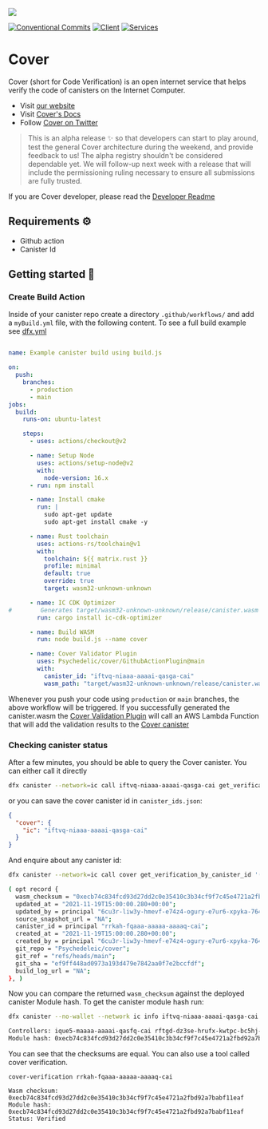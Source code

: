 ![](https://docs.covercode.ooo/overview/imgs/mainn.png)

[![Conventional Commits](https://img.shields.io/badge/Conventional%20Commits-1.0.0-blue.svg)](https://conventionalcommits.org)
[![Client](https://github.com/Psychedelic/fleek-ooo/actions/workflows/pr-test-runner-client.yml/badge.svg)](https://github.com/Psychedelic/fleek-ooo/actions/workflows/pr-test-runner-client.yml)
[![Services](https://github.com/Psychedelic/fleek-ooo/actions/workflows/pr-test-runner-services.yml/badge.svg)](https://github.com/Psychedelic/fleek-ooo/actions/workflows/pr-test-runner-services.yml)


# Cover

Cover (short for Code Verification) is an open internet service that helps verify the code of canisters on the Internet Computer.

- Visit [our website](https://covercode.ooo)
- Visit [Cover's Docs](https://docs.covercode.ooo)
- Follow [Cover on Twitter](https://twitter.com/cover_ois)

> This is an alpha release ✨ so that developers can start to play around, test the general Cover architecture during the weekend, and provide feedback to us! The alpha registry shouldn't be considered dependable yet. We will follow-up next week with a release that will include the permissioning ruling necessary to ensure all submissions are fully trusted.

If you are Cover developer, please read the [Developer Readme](./README-dev.md)

## Requirements ⚙️

- Github action
- Canister Id

## Getting started 🤔

### Create Build Action 

Inside of your canister repo create a directory `.github/workflows/` and add a `myBuild.yml` file,
with the following content. To see a full build example see [dfx.yml](.github/workflows/dfx.yml)
```yaml

name: Example canister build using build.js 

on:
  push:
    branches:
      - production
      - main
jobs:
  build:
    runs-on: ubuntu-latest

    steps:
      - uses: actions/checkout@v2

      - name: Setup Node
        uses: actions/setup-node@v2
        with:
          node-version: 16.x
      - run: npm install

      - name: Install cmake
        run: |
          sudo apt-get update
          sudo apt-get install cmake -y

      - name: Rust toolchain
        uses: actions-rs/toolchain@v1
        with:
          toolchain: ${{ matrix.rust }}
          profile: minimal
          default: true
          override: true
          target: wasm32-unknown-unknown

      - name: IC CDK Optimizer
#        Generates target/wasm32-unknown-unknown/release/canister.wasm 
        run: cargo install ic-cdk-optimizer

      - name: Build WASM
        run: node build.js --name cover

      - name: Cover Validator Plugin
        uses: Psychedelic/cover/GithubActionPlugin@main
        with:
          canister_id: "iftvq-niaaa-aaaai-qasga-cai"
          wasm_path: "target/wasm32-unknown-unknown/release/canister.wasm"
```

Whenever you push your code using `production` or `main` branches, the above workflow will be triggered. 
If you successfully generated the canister.wasm the [Cover Validation Plugin](./GithubActionPlugin) 
will call an AWS Lambda Function that will add the validation results to the [Cover canister](https://ic.rocks/principal/iftvq-niaaa-aaaai-qasga-cai)   

### Checking canister status 

After a few minutes, you should be able to query the Cover canister. 
You can either call it directly
```sh
dfx canister --network=ic call iftvq-niaaa-aaaai-qasga-cai get_verification_by_canister_id '(principal"rrkah-fqaaa-aaaaa-aaaaq-cai")'
```

or you can save the cover canister id in `canister_ids.json`:
```json
{
  "cover": {
    "ic": "iftvq-niaaa-aaaai-qasga-cai"
  }
}
```
And enquire about any canister id:
```sh
dfx canister --network=ic call cover get_verification_by_canister_id '(principal"rrkah-fqaaa-aaaaa-aaaaq-cai")'

( opt record { 
  wasm_checksum = "0xecb74c834fcd93d27dd2c0e35410c3b34cf9f7c45e4721a2fbd92a7babf11eaf"; 
  updated_at = "2021-11-19T15:00:00.280+00:00"; 
  updated_by = principal "6cu3r-liw3y-hmevf-e74z4-ogury-e7ur6-xpyka-764on-gcaqs-cbjps-7qe"; 
  source_snapshot_url = "NA"; 
  canister_id = principal "rrkah-fqaaa-aaaaa-aaaaq-cai"; 
  created_at = "2021-11-19T15:00:00.280+00:00"; 
  created_by = principal "6cu3r-liw3y-hmevf-e74z4-ogury-e7ur6-xpyka-764on-gcaqs-cbjps-7qe";
  git_repo = "Psychedeleic/cover"; 
  git_ref = "refs/heads/main"; 
  git_sha = "ef9ff448ad0973a193d479e7842aa0f7e2bccfdf"; 
  build_log_url = "NA"; 
}, )
```

Now you can compare the returned `wasm_checksum` against the deployed canister Module hash.
To get the canister module hash run:
```sh
dfx canister --no-wallet --network ic info iftvq-niaaa-aaaai-qasga-cai          

Controllers: ique5-maaaa-aaaai-qasfq-cai rftgd-dz3se-hrufx-kwtpc-bc5hj-ha54l-lhxnm-chz5z-5tfmq-6th4y-eqe s4jec-wiaaa-aaaah-qch4q-cai
Module hash: 0xecb74c834fcd93d27dd2c0e35410c3b34cf9f7c45e4721a2fbd92a7babf11eaf
```

You can see that the checksums are equal. You can also use a tool called cover verification.
```
cover-verification rrkah-fqaaa-aaaaa-aaaaq-cai

Wasm checksum: 0xecb74c834fcd93d27dd2c0e35410c3b34cf9f7c45e4721a2fbd92a7babf11eaf
Module hash: 0xecb74c834fcd93d27dd2c0e35410c3b34cf9f7c45e4721a2fbd92a7babf11eaf
Status: Verified
```
